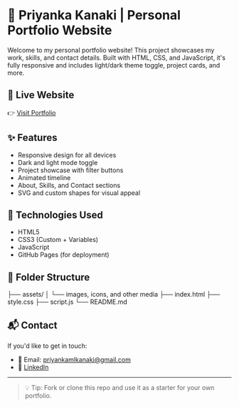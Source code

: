 # 💼 Priyanka Kanaki | Personal Portfolio Website

Welcome to my personal portfolio website! This project showcases my work, skills, and contact details. Built with HTML, CSS, and JavaScript, it's fully responsive and includes light/dark theme toggle, project cards, and more.

## 🔗 Live Website
👉 [Visit Portfolio](https://priyanka-kanaki.github.io)

## ✨ Features

- Responsive design for all devices
- Dark and light mode toggle
- Project showcase with filter buttons
- Animated timeline
- About, Skills, and Contact sections
- SVG and custom shapes for visual appeal

## 🚀 Technologies Used

- HTML5
- CSS3 (Custom + Variables)
- JavaScript
- GitHub Pages (for deployment)

## 📂 Folder Structure

├── assets/
│ └── images, icons, and other media
├── index.html
├── style.css
├── script.js
└── README.md

## 📬 Contact

If you'd like to get in touch:

- 📧 Email: priyankamlkanaki@gmail.com
- 💼 [LinkedIn](https://linkedin.com/in/priyanka-kanaki)

---

> 💡 Tip: Fork or clone this repo and use it as a starter for your own portfolio.
